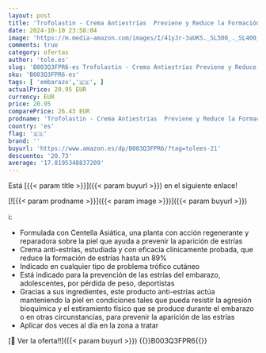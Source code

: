 ```yaml
---
layout: post
title: 'Trofolastin - Crema Antiestrías  Previene y Reduce la Formación de Estrías - Embarazo  Adolescentes y deportistas - 250 ml  Paquete de 1 '
date: 2024-10-10 23:58:04
image: 'https://m.media-amazon.com/images/I/41yJr-3aUKS._SL500_._SL400_.jpg'
comments: true
category: ofertas
author: 'tole.es'
slug: 'B003Q3FPR6-es Trofolastin - Crema Antiestrías Previene y Reduce la...'
sku: 'B003Q3FPR6-es'
tags: [ 'embarazo','🇪🇸', ]
actualPrice: 20.95 EUR
currency: EUR
price: 20.95
comparePrice: 26.43 EUR
prodname: 'Trofolastin - Crema Antiestrías  Previene y Reduce la Formación de Estrías - Embarazo  Adolescentes y deportistas - 250 ml  Paquete de 1 '
country: 'es'
flag: '🇪🇸'
brand: ''
buyurl: 'https://www.amazon.es/dp/B003Q3FPR6/?tag=tolees-21'
descuento: '20.73'
average: '17.8195348837209'
---
```


Está [{{< param title >}}]({{< param buyurl >}}) en el siguiente enlace!

[![{{< param prodname >}}]({{< param image >}})]({{< param buyurl >}})

ℹ️:

- Formulada con Centella Asiática, una planta con acción regenerante y reparadora sobre la piel que ayuda a prevenir la aparición de estrías
- Crema anti-estrías, estudiada y con eficacia clínicamente probada, que reduce la formación de estrías hasta un 89%
- Indicado en cualquier tipo de problema trófico cutáneo
- Está indicado para la prevención de las estrías del embarazo, adolescentes, por pérdida de peso, deportistas
- Gracias a sus ingredientes, este producto anti-estrías actúa manteniendo la piel en condiciones tales que pueda resistir la agresión bioquímica y el estiramiento físico que se produce durante el embarazo o en otras circunstancias, para prevenir la aparición de las estrías
- Aplicar dos veces al día en la zona a tratar

[🛒 Ver la oferta!!]({{< param buyurl >}})
{{<world>}}B003Q3FPR6{{</world>}}
